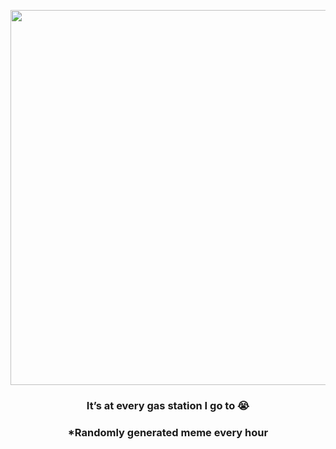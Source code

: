 <p align="center">
        <img src="https://i.redd.it/0jm6a7wx85n91.jpg" width="600" height="600">
        </p>
        <h3 align="center">It’s at every gas station I go to 😭</h3>
        <h3 align="center">*Randomly generated meme every hour</h3>
    